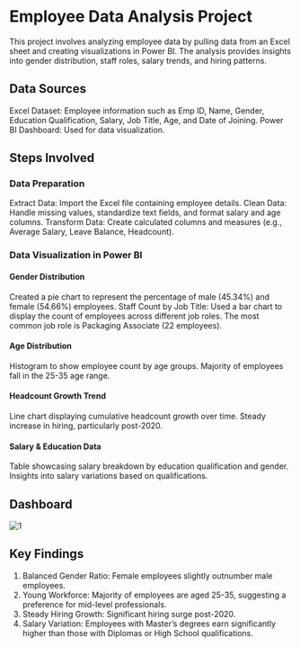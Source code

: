 # Employee Data Analysis Project
This project involves analyzing employee data by pulling data from an Excel sheet and creating visualizations in Power BI. The analysis provides insights into gender distribution, staff roles, salary trends, and hiring patterns.

## Data Sources
   
Excel Dataset: Employee information such as Emp ID, Name, Gender, Education Qualification, Salary, Job Title, Age, and Date of Joining.
Power BI Dashboard: Used for data visualization.
## Steps Involved
### Data Preparation
Extract Data: Import the Excel file containing employee details.
Clean Data: Handle missing values, standardize text fields, and format salary and age columns.
Transform Data: Create calculated columns and measures (e.g., Average Salary, Leave Balance, Headcount).
### Data Visualization in Power BI
#### Gender Distribution
Created a pie chart to represent the percentage of male (45.34%) and female (54.66%) employees.
Staff Count by Job Title:
Used a bar chart to display the count of employees across different job roles.
The most common job role is Packaging Associate (22 employees).
#### Age Distribution
Histogram to show employee count by age groups.
Majority of employees fall in the 25-35 age range.
#### Headcount Growth Trend
Line chart displaying cumulative headcount growth over time.
Steady increase in hiring, particularly post-2020.
#### Salary & Education Data
Table showcasing salary breakdown by education qualification and gender.
Insights into salary variations based on qualifications.
## Dashboard
![1](https://github.com/user-attachments/assets/c3b087f8-519c-4bac-918e-0f1908a495de)


## Key Findings
1. Balanced Gender Ratio: Female employees slightly outnumber male employees.
2. Young Workforce: Majority of employees are aged 25-35, suggesting a preference for mid-level professionals.
3. Steady Hiring Growth: Significant hiring surge post-2020.
4. Salary Variation: Employees with Master’s degrees earn significantly higher than those with Diplomas or High School qualifications.
